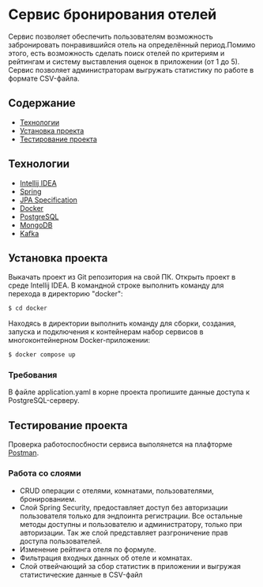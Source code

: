 # Cервис бронирования отелей
Сервис позволяет обеспечить пользователям возможность забронировать понравившийся отель на определённый период.Помимо этого, есть возможность сделать поиск отелей по критериям и рейтингам и систему выставления оценок в приложении (от 1 до 5).
Сервис позволяет администраторам выгружать статистику по работе в формате CSV-файла.

## Содержание
- [Технологии](#технологии)
- [Установка проекта](#установка-проекта)
- [Тестирование проекта](#тестирование-проекта)


## Технологии
- [Intellij IDEA](https://www.jetbrains.com/idea/download/?section=windows)
- [Spring](https://spring.io/projects/spring-ws)
- [JPA Specification](https://docs.spring.io/spring-data/jpa/reference/jpa/specifications.html)
- [Docker](https://www.docker.com)
- [PostgreSQL](https://www.postgresql.org)
- [MongoDB](https://www.mongodb.com)
- [Kafka](https://kafka.apache.org)

## Установка проекта
Выкачать проект из Git репозитория на свой ПК. Открыть проект в среде Intellij IDEA. 
В командной строке выполнить команду для перехода в директорию "docker":
```sh
$ cd docker
```
Находясь в директории выполнить команду для сборки, создания, запуска и подключения к контейнерам набор сервисов в многоконтейнерном Docker-приложении: 
```sh
$ docker compose up
```
### Требования
В файле application.yaml в корне проекта пропишите данные доступа к PostgreSQL-серверу.

## Тестирование проекта 
Проверка работоспосбности сервиса выполянется на плафторме [Postman](https://www.postman.com). 

### Работа со слоями
- CRUD операции с отелями, комнатами, пользователями, бронированием.
- Слой Spring Security, предоставляет доступ без авторизации пользователя только для эндпоинта регистрации. Все остальные методы доступны и пользователю и администратору, только при авторизации. Так же слой представляет разгроничение прав доступа пользователей.
- Изменение рейтинга отеля по формуле.
- Фильтрация входных данных об отеле и комнатах.
- Слой отвейчающий за сбор статистик в приложении и выгружая статистические данные в CSV-файл

